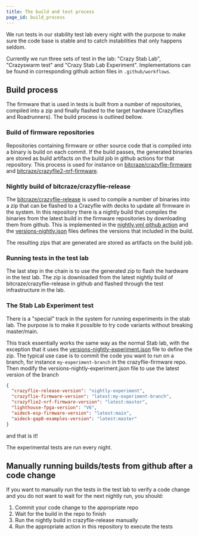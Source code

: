 ```yaml
---
title: The build and test process
page_id: build_process
---
```


We run tests in our stability test lab every night with the purpose to make sure the code base is stable and to catch
instabilities that only happens seldom.

Currently we run three sets of test in the lab: "Crazy Stab Lab", "Crazyswarm test" and "Crazy Stab Lab Experiment".
Implementations can be found in corresponding github action files in `.github/workflows`.

## Build process

The firmware that is used in tests is built from a number of repositories, compiled into a zip and finally flashed to
the target hardware (Crazyflies and Roadrunners). The build process is outlined bellow.

### Build of firmware repositories

Repositories containing firmware or other source code that is compiled into a binary is build on each commit. If the
build passes, the generated binaries are stored as build artifacts on the build job in github actions for that repository.
This process is used for instance on [bitcraze/crazyflie-firmware](https://github.com/bitcraze/crazyflie-firmware) and
[bitcraze/crazyflie2-nrf-firmware](https://github.com/bitcraze/crazyflie2-nrf-firmware).

### Nightly build of bitcraze/crazyflie-release

The [bitcraze/crazyflie-release](https://github.com/bitcraze/crazyflie-release) is used to compile a number of binaries
into a zip that can be flashed to a Crazyflie with decks to update all firmware in the system. In this repository there
is a nightly build that compiles the binaries from the latest build in the firmware repositories by downloading them
from github.
This is implemented in the [nightly.yml github action](https://github.com/bitcraze/crazyflie-release/blob/master/.github/workflows/nightly.yml)
and the [versions-nightly.json](https://github.com/bitcraze/crazyflie-release/blob/master/src/versions-nightly.json)
files defines the versions that included in the build.

The resulting zips that are generated are stored as artifacts on the build job.

### Running tests in the test lab

The last step in the chain is to use the generated zip to flash the hardware in the test lab. The zip is downloaded from
the latest nightly build of bitcraze/crazyflie-release in github and flashed through the test infrastructure in the lab.

### The Stab Lab Experiment test

There is a "special" track in the system for running experiments in the stab lab. The purpose is to make it possible
to try code variants without breaking master/main.

This track essentially works the same way as the normal Stab lab, with the exception that it uses the
[versions-nightly-experiment.json](https://github.com/bitcraze/crazyflie-release/blob/master/src/versions-nightly-experiment.json)
file to define the zip. The typical use case is to commit the code you want to run on a branch, for instance
`my-experiment-branch` in the crazyflie-firmware repo. Then modify the versions-nightly-experiment.json file to use
the latest version of the branch

``` json
{
  "crazyflie-release-version": "nightly-experiment",
  "crazyflie-firmware-version": "latest:my-experiment-branch",
  "crazyflie2-nrf-firmware-version": "latest:master",
  "lighthouse-fpga-version": "V6",
  "aideck-esp-firmware-version": "latest:main",
  "aideck-gap8-examples-version": "latest:master"
}
```

and that is it!

The experimental tests are run every night.

## Manually running builds/tests from github after a code change

If you want to manually run the tests in the test lab to verify a code change and you do not want to wait for the next
nightly run, you should:

1. Commit your code change to the appropriate repo
2. Wait for the build in the repo to finish
3. Run the nightly build in crazyflie-release manually
4. Run the appropriate action in this repository to execute the tests
